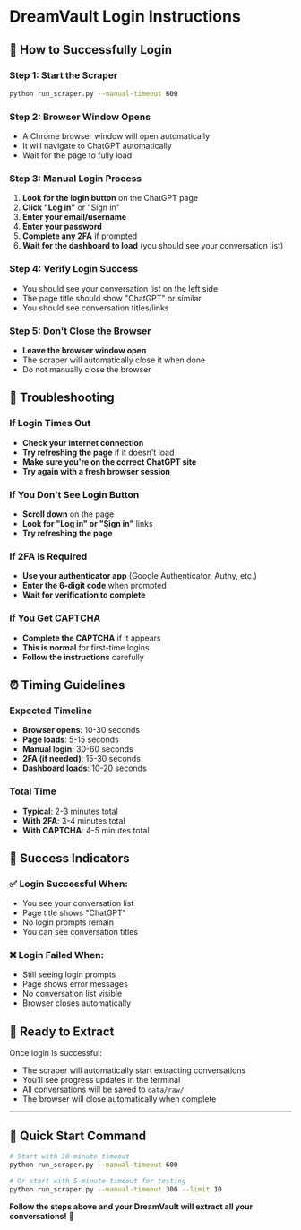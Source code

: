 # DreamVault Login Instructions

## 🚀 **How to Successfully Login**

### **Step 1: Start the Scraper**
```bash
python run_scraper.py --manual-timeout 600
```

### **Step 2: Browser Window Opens**
- A Chrome browser window will open automatically
- It will navigate to ChatGPT automatically
- Wait for the page to fully load

### **Step 3: Manual Login Process**
1. **Look for the login button** on the ChatGPT page
2. **Click "Log in"** or "Sign in"
3. **Enter your email/username**
4. **Enter your password**
5. **Complete any 2FA** if prompted
6. **Wait for the dashboard to load** (you should see your conversation list)

### **Step 4: Verify Login Success**
- You should see your conversation list on the left side
- The page title should show "ChatGPT" or similar
- You should see conversation titles/links

### **Step 5: Don't Close the Browser**
- **Leave the browser window open**
- The scraper will automatically close it when done
- Do not manually close the browser

## 🔧 **Troubleshooting**

### **If Login Times Out**
- **Check your internet connection**
- **Try refreshing the page** if it doesn't load
- **Make sure you're on the correct ChatGPT site**
- **Try again with a fresh browser session**

### **If You Don't See Login Button**
- **Scroll down** on the page
- **Look for "Log in" or "Sign in"** links
- **Try refreshing the page**

### **If 2FA is Required**
- **Use your authenticator app** (Google Authenticator, Authy, etc.)
- **Enter the 6-digit code** when prompted
- **Wait for verification to complete**

### **If You Get CAPTCHA**
- **Complete the CAPTCHA** if it appears
- **This is normal** for first-time logins
- **Follow the instructions** carefully

## ⏰ **Timing Guidelines**

### **Expected Timeline**
- **Browser opens**: 10-30 seconds
- **Page loads**: 5-15 seconds
- **Manual login**: 30-60 seconds
- **2FA (if needed)**: 15-30 seconds
- **Dashboard loads**: 10-20 seconds

### **Total Time**
- **Typical**: 2-3 minutes total
- **With 2FA**: 3-4 minutes total
- **With CAPTCHA**: 4-5 minutes total

## 🎯 **Success Indicators**

### **✅ Login Successful When:**
- You see your conversation list
- Page title shows "ChatGPT"
- No login prompts remain
- You can see conversation titles

### **❌ Login Failed When:**
- Still seeing login prompts
- Page shows error messages
- No conversation list visible
- Browser closes automatically

## 🚀 **Ready to Extract**

Once login is successful:
- The scraper will automatically start extracting conversations
- You'll see progress updates in the terminal
- All conversations will be saved to `data/raw/`
- The browser will close automatically when complete

---

## 🎯 **Quick Start Command**

```bash
# Start with 10-minute timeout
python run_scraper.py --manual-timeout 600

# Or start with 5-minute timeout for testing
python run_scraper.py --manual-timeout 300 --limit 10
```

**Follow the steps above and your DreamVault will extract all your conversations!** 🚀 